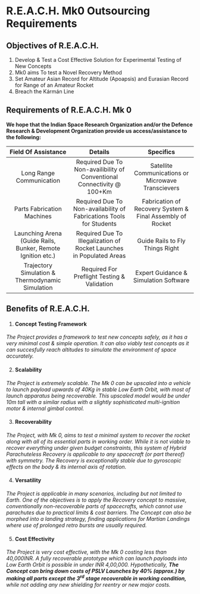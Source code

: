 <!-- Uses GitHub Flavoured Markdown-->

# R.E.A.C.H. Mk0 Outsourcing Requirements

## Objectives of R.E.A.C.H.

1. Develop & Test a Cost Effective Solution for Experimental Testing of New Concepts
2. Mk0 aims To test a Novel Recovery Method
3. Set Amateur Asian Record for Altitude (Apoapsis) and Eurasian Record for Range of an Amateur Rocket
4. Breach the Kármán Line

## Requirements of R.E.A.C.H. Mk 0

__We hope that the Indian Space Research Organization and/or the Defence Research & Development Organization provide us access/assistance to the following:__

|Field Of Assistance                                        |Details                                                               |Specifics                                                |
|:---------------------------------------------------------:|:--------------------------------------------------------------------:|:-------------------------------------------------------:|
|Long Range Communication                                   |Required Due To Non-availibility of Conventional Connectivity @ 100+Km|Satellite Communications or Microwave Transcievers       |
|Parts Fabrication Machines                                 |Required Due To Non-availability of Fabrications Tools for Students   |Fabrication of Recovery System & Final Assembly of Rocket|
|Launching Arena (Guide Rails, Bunker, Remote Ignition etc.)|Required Due To Illegalization of Rocket Launches in Populated Areas  |Guide Rails to Fly Things Right                          |
|Trajectory Simulation & Thermodynamic Simulation           |Required For Preflight Testing & Validation                           |Expert Guidance & Simulation Software                    |

## Benefits of R.E.A.C.H.

1. #### Concept Testing Framework

_The Project provides a framework to test new concepts safely, as it has a very minimal cost & simple operation. It can also viably test concepts as it can succesfully reach altitudes to simulate the environment of space accurately._

2. #### Scalability

_The Project is extremely scalable. The Mk 0 can be upscaled into a vehicle to launch payload upwards of 40Kg in stable Low Earth Orbit, with most of launch apparatus being recoverable. This upscaled model would be under 10m tall with a similar radius with a slightly sophisticated multi-ignition motor & internal gimbal control._

3. #### Recoverability

_The Project, with Mk 0, aims to test a minimal system to recover the rocket along with all of its essential parts in working order. While it is not viable to recover everything under given budget constraints, this system of Hybrid Parachuteless Recovery is applicable to any spacecraft (or part thereof) with symmetry. The Recovery is exceptionally stable due to gyroscopic effects on the body & its internal axis of rotation._

4. #### Versatility

_The Project is applicable in many scenarios, including but not limited to Earth. One of the objectives is to apply the Recovery concept to massive, conventionally non-recoverable parts of spacecrafts, which cannot use parachutes due to practical limits & cost barriers. The Concept can also be morphed into a landing strategy, finding applications for Martian Landings where use of prolonged retro bursts are usually required._

5. #### Cost Effectivity

_The Project is very cost effective, with the Mk 0 costing less than 40,000INR. A fully recoverable prototype which can launch payloads into Low Earth Orbit is possible in under INR 4,00,000. Hypothetically, **The Concept can bring down costs of PSLV Launches by 40% (approx.) by making all parts except the 3<sup>rd</sup> stage recoverable in working condition,** while not adding any new shielding for reentry or new major costs._

##
